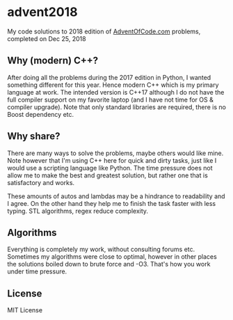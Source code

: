 # advent2018
My code solutions to 2018 edition of [AdventOfCode.com](https://AdventOfCode.com) problems, completed on Dec 25, 2018

## Why (modern) C++?

After doing all the problems during the 2017 edition in Python, I wanted something different for this year. Hence modern C++ which is my primary language at work. The intended version is C++17 although I do not have the full compiler support on my favorite laptop (and I have not time for OS & compiler upgrade). Note that only standard libraries are required, there is no Boost dependency etc.

## Why share? 

There are many ways to solve the problems, maybe others would like mine. Note however that I'm using C++ here for quick and dirty tasks, just like I would use a scripting language like Python. The time pressure does not allow me to make the best and greatest solution, but rather one that is satisfactory and works.

These amounts of autos and lambdas may be a hindrance to readability and I agree. On the other hand they help me to finish the task faster with less typing. STL algorithms, regex reduce complexity.

## Algorithms

Everything is completely my work, without consulting forums etc. Sometimes my algorithms were close to optimal, however in other places the solutions boiled down to brute force and -O3. That's how you work under time pressure.

## License

MIT License
